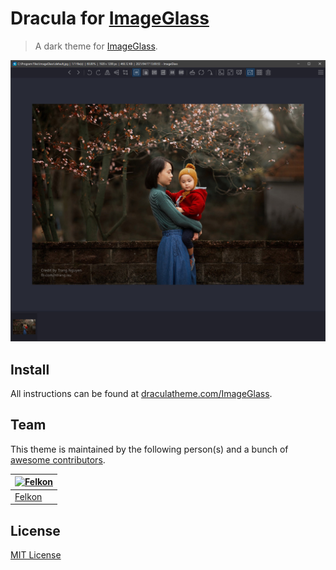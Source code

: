 # Dracula for [ImageGlass](https://imageglass.org/)

> A dark theme for [ImageGlass](https://imageglass.org/).

![Screenshot](./screenshot.jpg)

## Install

All instructions can be found at [draculatheme.com/ImageGlass](https://draculatheme.com/ImageGlass).

## Team

This theme is maintained by the following person(s) and a bunch of [awesome contributors](https://github.com/dracula/imageglass/graphs/contributors).

[![Felkon](https://github.com/felkonex.png?size=100)](https://github.com/FelkonEx) |
--- |
[Felkon](https://github.com/felkonex) |

## License

[MIT License](./LICENSE)
